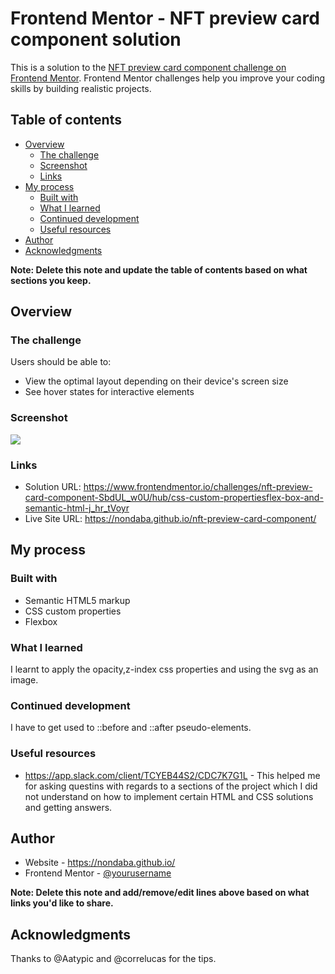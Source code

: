 # Frontend Mentor - NFT preview card component solution

This is a solution to the [NFT preview card component challenge on Frontend Mentor](https://www.frontendmentor.io/challenges/nft-preview-card-component-SbdUL_w0U). Frontend Mentor challenges help you improve your coding skills by building realistic projects.

## Table of contents

- [Overview](#overview)
  - [The challenge](#the-challenge)
  - [Screenshot](#screenshot)
  - [Links](#links)
- [My process](#my-process)
  - [Built with](#built-with)
  - [What I learned](#what-i-learned)
  - [Continued development](#continued-development)
  - [Useful resources](#useful-resources)
- [Author](#author)
- [Acknowledgments](#acknowledgments)

**Note: Delete this note and update the table of contents based on what sections you keep.**

## Overview

### The challenge

Users should be able to:

- View the optimal layout depending on their device's screen size
- See hover states for interactive elements

### Screenshot

![](/images/Screenshot.jpg)

### Links

- Solution URL: https://www.frontendmentor.io/challenges/nft-preview-card-component-SbdUL_w0U/hub/css-custom-propertiesflex-box-and-semantic-html-j_hr_tVoyr
- Live Site URL: https://nondaba.github.io/nft-preview-card-component/

## My process

### Built with

- Semantic HTML5 markup
- CSS custom properties
- Flexbox

### What I learned

I learnt to apply the opacity,z-index css properties and using the svg as an image.

### Continued development

I have to get used to ::before and ::after pseudo-elements.

### Useful resources

- https://app.slack.com/client/TCYEB44S2/CDC7K7G1L - This helped me for asking questins with regards to a sections of the project which I did not understand on how to implement certain HTML and CSS solutions and getting answers.

## Author

- Website - https://nondaba.github.io/
- Frontend Mentor - [@yourusername](https://www.frontendmentor.io/profile/nondaba)

**Note: Delete this note and add/remove/edit lines above based on what links you'd like to share.**

## Acknowledgments

Thanks to @Aatypic and @correlucas for the tips.
